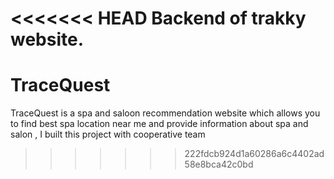 <<<<<<< HEAD
Backend of trakky website.
=======
# TraceQuest
TraceQuest is a spa and saloon recommendation website which allows you to find best spa location near me and provide information about spa and salon , I built this project with cooperative team
>>>>>>> 222fdcb924d1a60286a6c4402ad58e8bca42c0bd
